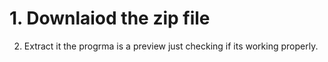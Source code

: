 # 1. Downlaiod the zip file
2. Extract it
the progrma is a preview just checking if its working properly.
